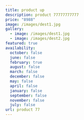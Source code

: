 ```yaml
---
title: product up
description: product 77777777777
price: "8988"
image: /images/dest1.jpg
gallery:
  - image: /images/dest1.jpg
  - image: /images/dest2.jpg
featured: true
availability:
  october: false
  june: false
  february: true
  august: false
  march: false
  december: false
  may: false
  april: false
  january: false
  september: false
  november: false
  july: false
url: product 77
---
```

